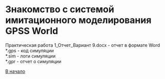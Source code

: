 # Знакомство с системой имитационного моделирования GPSS World

Практическая работа 1_Отчет_Вариант 9.docx - отчет в формате Word<br/>
&ast;.gps - код симуляции<br/>
&ast;.sim - логи симуляции<br/>
&ast;.gpr - отчет о симуляции<br/>

[В начало](https://github.com/dimondlove/simulation_modeling/tree/master)
